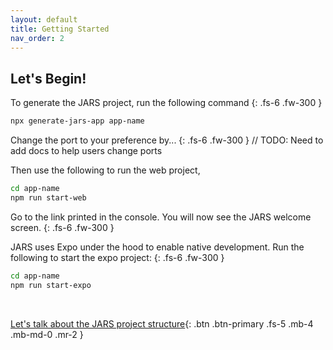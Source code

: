 ```yaml
---
layout: default
title: Getting Started
nav_order: 2
---
```


## Let's Begin!

To generate the JARS project, run the following command
{: .fs-6 .fw-300 }

```bash
npx generate-jars-app app-name
```

Change the port to your preference by...
{: .fs-6 .fw-300 }
// TODO: Need to add docs to help users change ports

Then use the following to run the web project,
```bash
cd app-name
npm run start-web
```

Go to the link printed in the console. You will now see the JARS welcome screen.
{: .fs-6 .fw-300 }

JARS uses Expo under the hood to enable native development. Run the following to start the expo project:
{: .fs-6 .fw-300 }
```bash
cd app-name
npm run start-expo
```

<br/>

[Let's talk about the JARS project structure](project_structure.html){: .btn .btn-primary .fs-5 .mb-4 .mb-md-0 .mr-2 }
